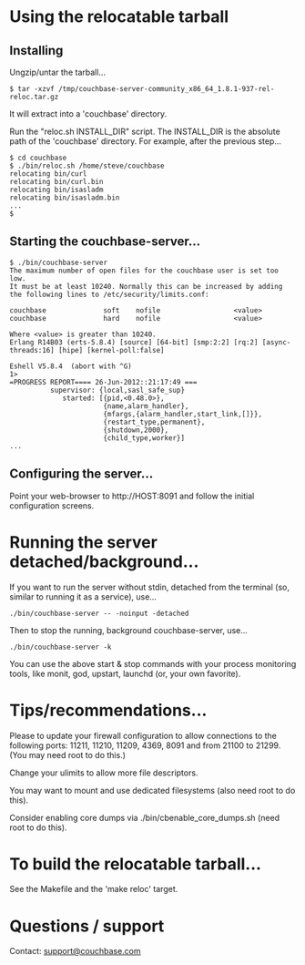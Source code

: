 # Using the relocatable tarball

## Installing

Ungzip/untar the tarball...

    $ tar -xzvf /tmp/couchbase-server-community_x86_64_1.8.1-937-rel-reloc.tar.gz

It will extract into a 'couchbase' directory.

Run the "reloc.sh INSTALL_DIR" script.  The INSTALL_DIR is the
absolute path of the 'couchbase' directory.  For example, after the
previous step...

    $ cd couchbase
    $ ./bin/reloc.sh /home/steve/couchbase
    relocating bin/curl
    relocating bin/curl.bin
    relocating bin/isasladm
    relocating bin/isasladm.bin
    ...
    $

## Starting the couchbase-server...

    $ ./bin/couchbase-server
    The maximum number of open files for the couchbase user is set too low.
    It must be at least 10240. Normally this can be increased by adding
    the following lines to /etc/security/limits.conf:
    
    couchbase              soft    nofile                  <value>
    couchbase              hard    nofile                  <value>
    
    Where <value> is greater than 10240.
    Erlang R14B03 (erts-5.8.4) [source] [64-bit] [smp:2:2] [rq:2] [async-threads:16] [hipe] [kernel-poll:false]
    
    Eshell V5.8.4  (abort with ^G)
    1>
    =PROGRESS REPORT==== 26-Jun-2012::21:17:49 ===
              supervisor: {local,sasl_safe_sup}
                 started: [{pid,<0.48.0>},
                           {name,alarm_handler},
                           {mfargs,{alarm_handler,start_link,[]}},
                           {restart_type,permanent},
                           {shutdown,2000},
                           {child_type,worker}]
    ...

## Configuring the server...

Point your web-browser to http://HOST:8091 and follow the initial
configuration screens.

# Running the server detached/background...

If you want to run the server without stdin, detached from the terminal (so, similar to running it as a service), use...

    ./bin/couchbase-server -- -noinput -detached

Then to stop the running, background couchbase-server, use...

    ./bin/couchbase-server -k

You can use the above start & stop commands with your process
monitoring tools, like monit, god, upstart, launchd (or, your own
favorite).

# Tips/recommendations...

Please to update your firewall configuration to allow connections to
the following ports: 11211, 11210, 11209, 4369, 8091 and from 21100 to
21299.  (You may need root to do this.)

Change your ulimits to allow more file descriptors.

You may want to mount and use dedicated filesystems (also need root to
do this).

Consider enabling core dumps via ./bin/cbenable_core_dumps.sh (need
root to do this).

# To build the relocatable tarball...

See the Makefile and the 'make reloc' target.

# Questions / support

Contact: support@couchbase.com

